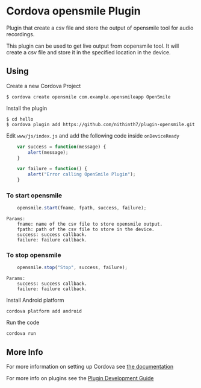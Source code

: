 # Cordova opensmile Plugin

Plugin that create a csv file and store the output of opensmile tool for audio recordings.

This plugin can be used to get live output from oopensmile tool. It will create a csv file and store it in the specified location in the device.

## Using

Create a new Cordova Project

    $ cordova create opensmile com.example.opensmileapp OpenSmile
    
Install the plugin

    $ cd hello
    $ cordova plugin add https://github.com/nithinth7/plugin-opensmile.git
    

Edit `www/js/index.js` and add the following code inside `onDeviceReady`

```js
    var success = function(message) {
        alert(message);
    }

    var failure = function() {
        alert("Error calling OpenSmile Plugin");
    }
```

### To start opensmile
```js
    opensmile.start(fname, fpath, success, failure);
```	
	Params:
		fname: name of the csv file to store opensmile output.
		fpath: path of the csv file to store in the device.
		success: success callback.
		failure: failure callback.

### To stop opensmile
```js	
	opensmile.stop("Stop", success, failure);
```	
	Params:
		success: success callback.
		failure: failure callback.
		
Install Android platform

    cordova platform add android
    
Run the code

    cordova run 

## More Info

For more information on setting up Cordova see [the documentation](http://cordova.apache.org/docs/en/latest/guide/cli/index.html)

For more info on plugins see the [Plugin Development Guide](http://cordova.apache.org/docs/en/latest/guide/hybrid/plugins/index.html)
